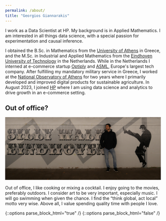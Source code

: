 ```yaml
---
permalink: /about/
title: "Georgios Giannarakis"
---
```


I work as a Data Scientist at HP.
My background is in Applied Mathematics. I am interested in all things data science, with a special
passion for experimentation and causal inference.

I obtained the B.Sc. in Mathematics from the [University of Athens](https://en.math.uoa.gr/)
in Greece, and the M.Sc. in Industrial and Applied Mathematics from the
[Eindhoven University of Technology](https://www.tue.nl/en/our-university/departments/mathematics-and-computer-science/)
in the Netherlands. While in the Netherlands I 
interned at e-commerce startup [Optiply](https://optiply.co.uk/) and [ASML](https://www.asml.com/en), 
Europe's largest tech company.
After fulfilling my mandatory military service in Greece, I worked at the 
[National Observatory of Athens](https://github.com/Agri-Hub) for two years
where I primarily developed and improved digital products for sustainable agriculture.
In August 2023, I joined [HP](https://www.hp.com/us-en/home.html) where I am using data science and analytics
to drive growth in an e-commerce setting.


[//]: # (## Experience)

[//]: # (* 2021-now: **Data Scientist**, _National Observatory of Athens, Greece_)

[//]: # (* 2020: **Data Science Intern**, _ASML, The Netherlands_)

[//]: # (* 2018: **Business Intelligence Intern**, _Optiply, The Netherlands_)

[//]: # (## Education)

[//]: # (<span style="font-size:0.5em;">LOVE!</span>)

[//]: # (* **M.Sc. in Industrial and Applied Mathematics**, _Eindhoven University of Technology, 2020_)

[//]: # (* **B.Sc. in Mathematics**, _University of Athens, 2016_)

## Out of office?

[//]: # (I consider balance to be a virtue that an individual acquires via exposure )

[//]: # (to a diverse set of experiences; striking such a balance is a life goal of mine. )

[//]: # (I have worked at a leading tech company using cutting edge science, studied at a top )

[//]: # (technical university, brewed cofee for customers at a café, created videos while serving in the army.)

[//]: # (While not a coherent body of activities, I cherish each of them separately for directing me in life, )

[//]: # (and most of all for teaching me to perceive adversity as opportunity; to have a growth mindset.)

![](/assets/images/silly.png)

Out of office, I like cooking or mixing a cocktail. I enjoy going to the movies, 
preferably outdoors. I consider art to be very important, especially music. 
I will go swimming when given the chance. I find the “think global, act local” motto very wise. 
Above all, I value spending quality time with people I love. 

{::options parse_block_html="true" /}
{::options parse_block_html="false" /}